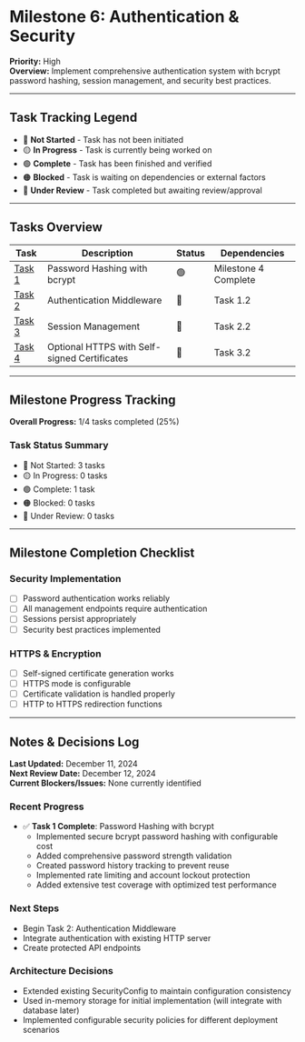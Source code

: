 # Milestone 6: Authentication & Security

**Priority:** High  
**Overview:** Implement comprehensive authentication system with bcrypt password hashing, session management, and security best practices.

---

## Task Tracking Legend
- 🔴 **Not Started** - Task has not been initiated
- 🟡 **In Progress** - Task is currently being worked on
- 🟢 **Complete** - Task has been finished and verified
- 🟠 **Blocked** - Task is waiting on dependencies or external factors
- 🔵 **Under Review** - Task completed but awaiting review/approval

---

## Tasks Overview

| Task | Description | Status | Dependencies |
|------|-------------|---------|--------------|
| [Task 1](./task1-password-system.md) | Password Hashing with bcrypt | 🟢 | Milestone 4 Complete |
| [Task 2](./task2-auth-middleware.md) | Authentication Middleware | 🔴 | Task 1.2 |
| [Task 3](./task3-session-management.md) | Session Management | 🔴 | Task 2.2 |
| [Task 4](./task4-https-support.md) | Optional HTTPS with Self-signed Certificates | 🔴 | Task 3.2 |

---

## Milestone Progress Tracking

**Overall Progress:** 1/4 tasks completed (25%)

### Task Status Summary
- 🔴 Not Started: 3 tasks
- 🟡 In Progress: 0 tasks  
- 🟢 Complete: 1 task
- 🟠 Blocked: 0 tasks
- 🔵 Under Review: 0 tasks

---

## Milestone Completion Checklist

### Security Implementation
- [ ] Password authentication works reliably
- [ ] All management endpoints require authentication
- [ ] Sessions persist appropriately
- [ ] Security best practices implemented

### HTTPS & Encryption
- [ ] Self-signed certificate generation works
- [ ] HTTPS mode is configurable
- [ ] Certificate validation is handled properly
- [ ] HTTP to HTTPS redirection functions

---

## Notes & Decisions Log

**Last Updated:** December 11, 2024  
**Next Review Date:** December 12, 2024  
**Current Blockers/Issues:** None currently identified

### Recent Progress
- ✅ **Task 1 Complete**: Password Hashing with bcrypt
  - Implemented secure bcrypt password hashing with configurable cost
  - Added comprehensive password strength validation
  - Created password history tracking to prevent reuse
  - Implemented rate limiting and account lockout protection
  - Added extensive test coverage with optimized test performance

### Next Steps
- Begin Task 2: Authentication Middleware
- Integrate authentication with existing HTTP server
- Create protected API endpoints

### Architecture Decisions
- Extended existing SecurityConfig to maintain configuration consistency
- Used in-memory storage for initial implementation (will integrate with database later)
- Implemented configurable security policies for different deployment scenarios 